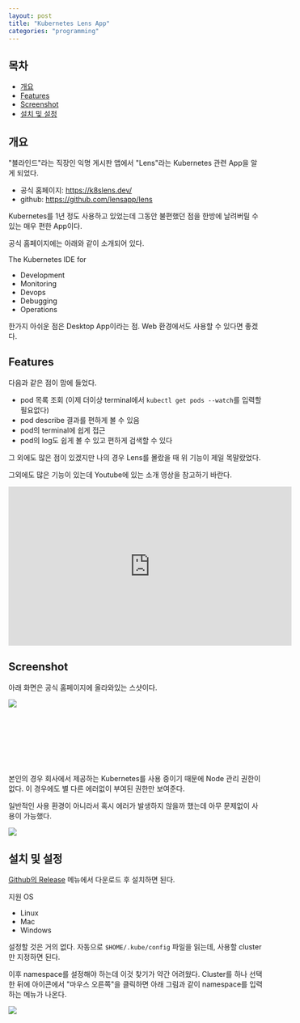 ```yaml
---
layout: post
title: "Kubernetes Lens App"
categories: "programming"
---
```


## 목차

- [개요](#개요)
- [Features](#features)
- [Screenshot](#screenshot)
- [설치 및 설정](#설치-및-설정)

## 개요

"블라인드"라는 직장인 익명 게시판 앱에서 "Lens"라는 Kubernetes 관련 App을 알게 되었다.

- 공식 홈페이지: https://k8slens.dev/
- github: https://github.com/lensapp/lens

Kubernetes를 1년 정도 사용하고 있었는데 그동안 불편했던 점을 한방에 날려버릴 수 있는 매우 편한 App이다.

공식 홈페이지에는 아래와 같이 소개되어 있다.

The Kubernetes IDE for

- Development
- Monitoring
- Devops
- Debugging
- Operations

한가지 아쉬운 점은 Desktop App이라는 점. Web 환경에서도 사용할 수 있다면 좋겠다.

## Features

다음과 같은 점이 맘에 들었다.

- pod 목록 조회 (이제 더이상 terminal에서 `kubectl get pods --watch`를 입력할 필요없다)
- pod describe 결과를 편하게 볼 수 있음
- pod의 terminal에 쉽게 접근
- pod의 log도 쉽게 볼 수 있고 편하게 검색할 수 있다

그 외에도 많은 점이 있겠지만 나의 경우 Lens를 몰랐을 때 위 기능이 제일 목말랐었다.

그외에도 많은 기능이 있는데 Youtube에 있는 소개 영상을 참고하기 바란다.

<iframe width="560" height="315" src="https://www.youtube.com/embed/eeDwdVXattc" frameborder="0" allow="accelerometer; autoplay; clipboard-write; encrypted-media; gyroscope; picture-in-picture" allowfullscreen></iframe>

## Screenshot

아래 화면은 공식 홈페이지에 올라와있는 스샷이다.

<img src="https://i.imgur.com/8o7oh3Xl.png" />

<BR> <BR> <BR> <BR> <BR> <BR>

본인의 경우 회사에서 제공하는 Kubernetes를 사용 중이기 때문에 Node 관리 권한이 없다. 이 경우에도 별 다른 에러없이 부여된 권한만 보여준다.

일반적인 사용 환경이 아니라서 혹시 에러가 발생하지 않을까 했는데 아무 문제없이 사용이 가능했다.

<img src="https://i.imgur.com/ftkNlAYl.png" />

## 설치 및 설정

[Github의 Release](https://github.com/lensapp/lens/releases/) 메뉴에서 다운로드 후 설치하면 된다.

지원 OS

- Linux
- Mac
- Windows

설정할 것은 거의 없다. 자동으로 `$HOME/.kube/config` 파일을 읽는데, 사용할 cluster만 지정하면 된다.

이후 namespace를 설정해야 하는데 이것 찾기가 약간 어려웠다. Cluster를 하나 선택한 뒤에 아이콘에서 "마우스 오른쪽"을 클릭하면 아래 그림과 같이 namespace를 입력하는 메뉴가 나온다.

<img src="https://i.imgur.com/VpThP8Jl.png" />
